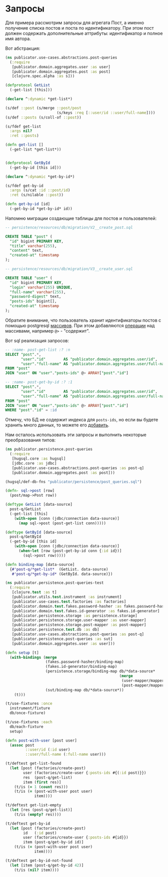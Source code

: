 # Запросы

Для примера рассмотрим запросы для агрегата Пост, а именно
получение списка постов и поста по идентификатору.
При этом пост должен содержать дополнительные аттрибуты:
идентификатор и полное имя автора.

Вот абстракция:

```clojure
(ns publicator.use-cases.abstractions.post-queries
  (:require
   [publicator.domain.aggregates.user :as user]
   [publicator.domain.aggregates.post :as post]
   [clojure.spec.alpha :as s]))

(defprotocol GetList
  (-get-list [this]))

(declare ^:dynamic *get-list*)

(s/def ::post (s/merge ::post/post
                       (s/keys :req [::user/id ::user/full-name])))
(s/def ::posts (s/coll-of ::post))

(s/fdef get-list
  :args nil?
  :ret ::posts)

(defn get-list []
  (-get-list *get-list*))


(defprotocol GetById
  (-get-by-id [this id]))

(declare ^:dynamic *get-by-id*)

(s/fdef get-by-id
  :args (s/cat :id ::post/id)
  :ret (s/nilable ::post))

(defn get-by-id [id]
  (-get-by-id *get-by-id* id))
```

Напомню миграции создающие таблицы для постов и пользователей:

```sql
-- persistence/resources/db/migration/V2__create_post.sql

CREATE TABLE "post" (
  "id" bigint PRIMARY KEY,
  "title" varchar(255),
  "content" text,
  "created-at" timestamp
);
```

```sql
-- persistence/resources/db/migration/V3__create_user.sql

CREATE TABLE "user" (
  "id" bigint PRIMARY KEY,
  "login" varchar(255) UNIQUE,
  "full-name" varchar(255),
  "password-digest" text,
  "posts-ids" bigint[],
  "created-at" timestamp
);
```

Обратите внимание, что пользователь хранит идентификаторы постов с помощью postgresql
[массивов](https://postgrespro.ru/docs/postgrespro/10/arrays).
При этом добавляются
[операции](https://postgrespro.ru/docs/postgrespro/10/functions-array)
над массивами, например `@>` - "содержит".

Вот sql реализация запросов:

```sql
-- :name- post-get-list :? :n
SELECT "post".*,
       "user"."id"        AS "publicator.domain.aggregates.user/id",
       "user"."full-name" AS "publicator.domain.aggregates.user/full-name"
FROM "post"
JOIN "user" ON "user"."posts-ids" @> ARRAY["post"."id"]

-- :name- post-get-by-id :? :1
SELECT "post".*,
       "user"."id"        AS "publicator.domain.aggregates.user/id",
       "user"."full-name" AS "publicator.domain.aggregates.user/full-name"
FROM "post"
JOIN "user" ON "user"."posts-ids" @> ARRAY["post"."id"]
WHERE "post"."id" = :id
```

Отмечу, что БД не содержит индекса для `posts-ids`, но если вы будете хранить много данных, то
можете его [добавить](https://postgrespro.ru/docs/postgrespro/10/indexes-types).

Нам осталось использовать эти запросы и выполнить некоторые преобразования типов:

```clojure
(ns publicator.persistence.post-queries
  (:require
   [hugsql.core :as hugsql]
   [jdbc.core :as jdbc]
   [publicator.use-cases.abstractions.post-queries :as post-q]
   [publicator.domain.aggregates.post :as post]))

(hugsql/def-db-fns "publicator/persistence/post_queries.sql")

(defn- sql->post [row]
  (post/map->Post row))

(deftype GetList [data-source]
  post-q/GetList
  (-get-list [this]
    (with-open [conn (jdbc/connection data-source)]
      (map sql->post (post-get-list conn)))))

(deftype GetById [data-source]
  post-q/GetById
  (-get-by-id [this id]
    (with-open [conn (jdbc/connection data-source)]
      (when-let [row (post-get-by-id conn {:id id})]
        (sql->post row)))))

(defn binding-map [data-source]
  {#'post-q/*get-list*  (GetList. data-source)
   #'post-q/*get-by-id* (GetById. data-source)})
```

```clojure
(ns publicator.persistence.post-queries-test
  (:require
   [clojure.test :as t]
   [publicator.utils.test.instrument :as instrument]
   [publicator.use-cases.test.factories :as factories]
   [publicator.domain.test.fakes.password-hasher :as fakes.password-hasher]
   [publicator.domain.test.fakes.id-generator :as fakes.id-generator]
   [publicator.persistence.storage :as persistence.storage]
   [publicator.persistence.storage.user-mapper :as user-mapper]
   [publicator.persistence.storage.post-mapper :as post-mapper]
   [publicator.persistence.test.db :as db]
   [publicator.use-cases.abstractions.post-queries :as post-q]
   [publicator.persistence.post-queries :as sut]
   [publicator.domain.aggregates.user :as user]))

(defn setup [t]
  (with-bindings (merge
                  (fakes.password-hasher/binding-map)
                  (fakes.id-generator/binding-map)
                  (persistence.storage/binding-map db/*data-source*
                                                   (merge
                                                    (user-mapper/mapper)
                                                    (post-mapper/mapper)))
                  (sut/binding-map db/*data-source*))
    (t)))

(t/use-fixtures :once
  instrument/fixture
  db/once-fixture)

(t/use-fixtures :each
  db/each-fixture
  setup)

(defn post-with-user [post user]
  (assoc post
         ::user/id (:id user)
         ::user/full-name (:full-name user)))

(t/deftest get-list-found
  (let [post (factories/create-post)
        user (factories/create-user {:posts-ids #{(:id post)}})
        res  (post-q/get-list)
        item (first res)]
    (t/is (= 1 (count res)))
    (t/is (= (post-with-user post user)
             item))))

(t/deftest get-list-empty
  (let [res (post-q/get-list)]
    (t/is (empty? res))))

(t/deftest get-by-id
  (let [post (factories/create-post)
        id   (:id post)
        user (factories/create-user {:posts-ids #{id}})
        item (post-q/get-by-id id)]
    (t/is (= (post-with-user post user)
             item))))

(t/deftest get-by-id-not-found
  (let [item (post-q/get-by-id 42)]
    (t/is (nil? item))))
```
